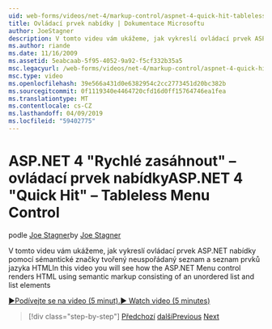 ```yaml
---
uid: web-forms/videos/net-4/markup-control/aspnet-4-quick-hit-tableless-menu-control
title: Ovládací prvek nabídky | Dokumentace Microsoftu
author: JoeStagner
description: V tomto videu vám ukážeme, jak vykreslí ovládací prvek ASP.NET nabídky pomocí sémantické značky tvořený neuspořádaný seznam a seznam prvků jazyka HTML
ms.author: riande
ms.date: 11/16/2009
ms.assetid: 5eabcaab-5f95-4052-9a92-f5cf332b35a5
msc.legacyurl: /web-forms/videos/net-4/markup-control/aspnet-4-quick-hit-tableless-menu-control
msc.type: video
ms.openlocfilehash: 39e566a431d0e6382954c2cc2773451d20bc382b
ms.sourcegitcommit: 0f1119340e4464720cfd16d0ff15764746ea1fea
ms.translationtype: MT
ms.contentlocale: cs-CZ
ms.lasthandoff: 04/09/2019
ms.locfileid: "59402775"
---
```

# <a name="aspnet-4-quick-hit--tableless-menu-control"></a><span data-ttu-id="154b1-103">ASP.NET 4 "Rychlé zasáhnout" – ovládací prvek nabídky</span><span class="sxs-lookup"><span data-stu-id="154b1-103">ASP.NET 4 "Quick Hit" – Tableless Menu Control</span></span>

<span data-ttu-id="154b1-104">podle [Joe Stagner](https://github.com/JoeStagner)</span><span class="sxs-lookup"><span data-stu-id="154b1-104">by [Joe Stagner](https://github.com/JoeStagner)</span></span>

<span data-ttu-id="154b1-105">V tomto videu vám ukážeme, jak vykreslí ovládací prvek ASP.NET nabídky pomocí sémantické značky tvořený neuspořádaný seznam a seznam prvků jazyka HTML</span><span class="sxs-lookup"><span data-stu-id="154b1-105">In this video you will see how the ASP.NET Menu control renders HTML using semantic markup consisting of an unordered list and list elements</span></span> 

[<span data-ttu-id="154b1-106">&#9654;Podívejte se na video (5 minut).</span><span class="sxs-lookup"><span data-stu-id="154b1-106">&#9654; Watch video (5 minutes)</span></span>](https://channel9.msdn.com/Blogs/ASP-NET-Site-Videos/aspnet-4-quick-hit-tableless-menu-control)

> [!div class="step-by-step"]
> <span data-ttu-id="154b1-107">[Předchozí](aspnet-4-quick-hit-table-free-templated-controls.md)
> [další](aspnet-4-quick-hit-hidden-field-divs.md)</span><span class="sxs-lookup"><span data-stu-id="154b1-107">[Previous](aspnet-4-quick-hit-table-free-templated-controls.md)
[Next](aspnet-4-quick-hit-hidden-field-divs.md)</span></span>
